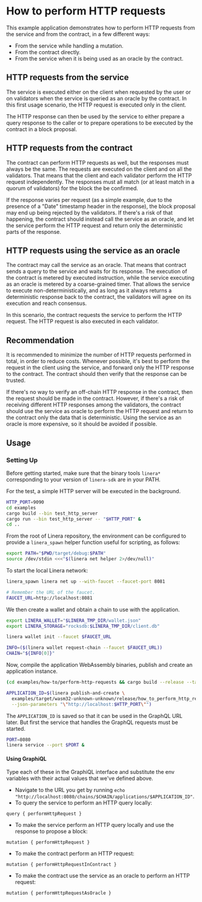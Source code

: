 # How to perform HTTP requests

This example application demonstrates how to perform HTTP requests from the service and from the
contract, in a few different ways:

- From the service while handling a mutation.
- From the contract directly.
- From the service when it is being used as an oracle by the contract.

## HTTP requests from the service

The service is executed either on the client when requested by the user or on validators when the
service is queried as an oracle by the contract. In this first usage scenario, the HTTP request is
executed only in the client.

The HTTP response can then be used by the service to either prepare a query response to the caller
or to prepare operations to be executed by the contract in a block proposal.

## HTTP requests from the contract

The contract can perform HTTP requests as well, but the responses must always be the same. The
requests are executed on the client and on all the validators. That means that the client and each
validator perform the HTTP request independently. The responses must all match (or at least match
in a quorum of validators) for the block the be confirmed.

If the response varies per request (as a simple example, due to the presence of a "Date" timestamp
header in the response), the block proposal may end up being rejected by the validators. If there's
a risk of that happening, the contract should instead call the service as an oracle, and let the
service perform the HTTP request and return only the deterministic parts of the response.

## HTTP requests using the service as an oracle

The contract may call the service as an oracle. That means that contract sends a query to the
service and waits for its response. The execution of the contract is metered by executed
instruction, while the service executing as an oracle is metered by a coarse-grained timer. That
allows the service to execute non-deterministically, and as long as it always returns a
deterministic response back to the contract, the validators will agree on its execution and reach
consensus.

In this scenario, the contract requests the service to perform the HTTP request. The HTTP request
is also executed in each validator.

## Recommendation

It is recommended to minimize the number of HTTP requests performed in total, in order to reduce
costs. Whenever possible, it's best to perform the request in the client using the service, and
forward only the HTTP response to the contract. The contract should then verify that the response
can be trusted.

If there's no way to verify an off-chain HTTP response in the contract, then the request should be
made in the contract. However, if there's a risk of receiving different HTTP responses among the
validators, the contract should use the service as oracle to perform the HTTP request and return to
the contract only the data that is deterministic. Using the service as an oracle is more expensive,
so it should be avoided if possible.

## Usage

### Setting Up

Before getting started, make sure that the binary tools `linera*` corresponding to
your version of `linera-sdk` are in your PATH.

For the test, a simple HTTP server will be executed in the background.

```bash
HTTP_PORT=9090
cd examples
cargo build --bin test_http_server
cargo run --bin test_http_server -- "$HTTP_PORT" &
cd ..
```

From the root of Linera repository, the environment can be configured to provide a `linera_spawn`
helper function useful for scripting, as follows:

```bash
export PATH="$PWD/target/debug:$PATH"
source /dev/stdin <<<"$(linera net helper 2>/dev/null)"
```

To start the local Linera network:

```bash
linera_spawn linera net up --with-faucet --faucet-port 8081

# Remember the URL of the faucet.
FAUCET_URL=http://localhost:8081
```

We then create a wallet and obtain a chain to use with the application.

```bash
export LINERA_WALLET="$LINERA_TMP_DIR/wallet.json"
export LINERA_STORAGE="rocksdb:$LINERA_TMP_DIR/client.db"

linera wallet init --faucet $FAUCET_URL

INFO=($(linera wallet request-chain --faucet $FAUCET_URL))
CHAIN="${INFO[0]}"
```

Now, compile the application WebAssembly binaries, publish and create an application instance.

```bash
(cd examples/how-to/perform-http-requests && cargo build --release --target wasm32-unknown-unknown)

APPLICATION_ID=$(linera publish-and-create \
  examples/target/wasm32-unknown-unknown/release/how_to_perform_http_requests_{contract,service}.wasm \
  --json-parameters "\"http://localhost:$HTTP_PORT\"")
```

The `APPLICATION_ID` is saved so that it can be used in the GraphQL URL later. But first the
service that handles the GraphQL requests must be started.

```bash
PORT=8080
linera service --port $PORT &
```

#### Using GraphiQL

Type each of these in the GraphiQL interface and substitute the env variables with their actual
values that we've defined above.

- Navigate to the URL you get by running `echo "http://localhost:8080/chains/$CHAIN/applications/$APPLICATION_ID"`.
- To query the service to perform an HTTP query locally:
```gql,uri=http://localhost:8080/chains/$CHAIN/applications/$APPLICATION_ID
query { performHttpRequest }
```
- To make the service perform an HTTP query locally and use the response to propose a block:
```gql,uri=http://localhost:8080/chains/$CHAIN/applications/$APPLICATION_ID
mutation { performHttpRequest }
```
- To make the contract perform an HTTP request:
```gql,uri=http://localhost:8080/chains/$CHAIN/applications/$APPLICATION_ID
mutation { performHttpRequestInContract }
```
- To make the contract use the service as an oracle to perform an HTTP request:
```gql,uri=http://localhost:8080/chains/$CHAIN/applications/$APPLICATION_ID
mutation { performHttpRequestAsOracle }
```
